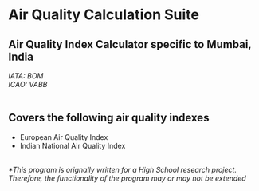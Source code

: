 # Air Quality Calculation Suite
<h2>Air Quality Index Calculator specific to Mumbai, India</h2>
<i>IATA: BOM</i><br>
<i>ICAO: VABB</i><br>
<br>
<h2>Covers the following air quality indexes</h2>
<ul>
<li>European Air Quality Index
<li>Indian National Air Quality Index
</ul>
<br>
<em>*This program is orignally written for a High School research project. Therefore, the functionality of the program may or may not be extended</em>
